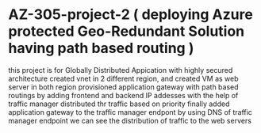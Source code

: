 # AZ-305-project-2     ( deploying Azure protected Geo-Redundant Solution having path based routing )
this project is for Globally Distributed Appication with highly secured architecture
created vnet in 2 different region, and created VM as web server in both region
provisioned application gateway with path based routings by adding frontend and backend IP addesses
with the help of traffic manager distributed thr traffic based on priority
finally added application gateway to the traffic manager  endpont 
by using DNS of traffic manager endpoint we can see the distribution of traffic to the web servers 
